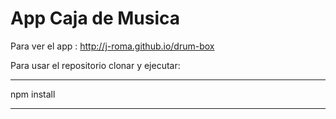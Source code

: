 # App Caja de Musica

Para ver el app : http://j-roma.github.io/drum-box

Para usar el repositorio clonar y ejecutar:

***
npm install
***

